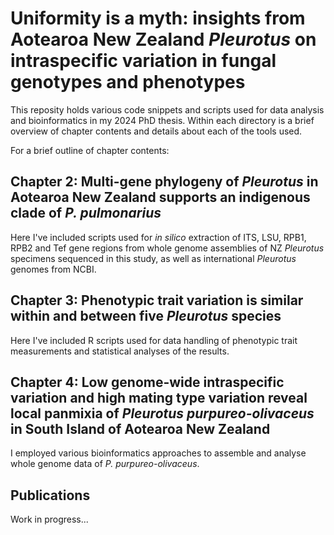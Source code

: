 # Uniformity is a myth: insights from Aotearoa New Zealand _Pleurotus_ on intraspecific variation in fungal genotypes and phenotypes
This reposity holds various code snippets and scripts used for data analysis and bioinformatics in my 2024 PhD thesis. Within each directory is a brief overview of chapter contents and details about each of the tools used. 

For a brief outline of chapter contents:
## Chapter 2: Multi-gene phylogeny of _Pleurotus_ in Aotearoa New Zealand supports an indigenous clade of _P. pulmonarius_
Here I've included scripts used for _in silico_ extraction of ITS, LSU, RPB1, RPB2 and Tef gene regions from whole genome assemblies of NZ _Pleurotus_ specimens sequenced in this study, as well as international _Pleurotus_ genomes from NCBI.

## Chapter 3: Phenotypic trait variation is similar within and between five _Pleurotus_ species
Here I've included R scripts used for data handling of phenotypic trait measurements and statistical analyses of the results.

## Chapter 4: Low genome-wide intraspecific variation and high mating type variation reveal local panmixia of _Pleurotus purpureo-olivaceus_ in South Island of Aotearoa New Zealand 
I employed various bioinformatics approaches to assemble and analyse whole genome data of _P. purpureo-olivaceus_.

## Publications
Work in progress...
